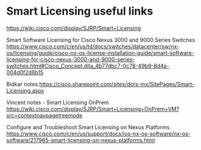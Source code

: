 # Smart Licensing useful links

https://wiki.cisco.com/display/SJRP/Smart+Licensing

Smart Software Licensing for Cisco Nexus 3000 and 9000 Series Switches
https://www.cisco.com/c/en/us/td/docs/switches/datacenter/sw/nx-os/licensing/guide/cisco-nx-os-license-installation-guide/smart-software-licensing-for-cisco-nexus-3000-and-9000-series-switches.html#Cisco_Concept.dita_4b77dbc7-0c78-49b9-8d4a-004d0f2d8b15


Bidkar notes
https://cisco.sharepoint.com/sites/dcrs-mx/SitePages/Smart-Licensing.aspx


Vincent notes - Smart Licensing OnPrem
https://wiki.cisco.com/display/SJRP/Smart+Licensing+OnPrem+VM?src=contextnavpagetreemode

Configure and Troubleshoot Smart Licensing on Nexus Platforms
https://www.cisco.com/c/en/us/support/docs/ios-nx-os-software/nx-os-software/217965-smart-licensing-on-nexus-platforms.html

